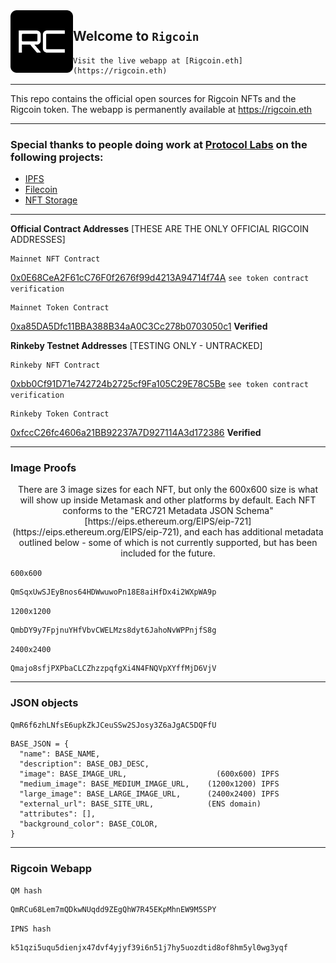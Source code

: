 
<img align="left" width="100" height="100" alt="Rigcoin Logo" src="logo.png">

## Welcome to `Rigcoin`

```
Visit the live webapp at [Rigcoin.eth](https://rigcoin.eth)
```

---

This repo contains the official open sources for Rigcoin NFTs and the Rigcoin token. The webapp is permanently available at https://rigcoin.eth

---

### Special thanks to people doing work at [Protocol Labs](https://protocol.ai/) on the following projects:
- [IPFS](https://ipfs.io/)
- [Filecoin](https://docs.filecoin.io/about-filecoin/ipfs-and-filecoin/)
- [NFT Storage](https://nft.storage/)

---

**Official Contract Addresses** [THESE ARE THE ONLY OFFICIAL RIGCOIN ADDRESSES]

```
Mainnet NFT Contract
```

[0x0E68CeA2F61cC76F0f2676f99d4213A94714f74A](https://etherscan.io/address/0x0E68CeA2F61cC76F0f2676f99d4213A94714f74A) `see token contract verification`

```
Mainnet Token Contract
```

[0xa85DA5Dfc11BBA388B34aA0C3Cc278b0703050c1](https://etherscan.io/address/0xa85DA5Dfc11BBA388B34aA0C3Cc278b0703050c1) **Verified**


**Rinkeby Testnet Addresses** [TESTING ONLY - UNTRACKED]

```
Rinkeby NFT Contract
```

[0xbb0Cf91D71e742724b2725cf9Fa105C29E78C5Be](https://rinkeby.etherscan.io/address/0xbb0Cf91D71e742724b2725cf9Fa105C29E78C5Be) `see token contract verification`

```
Rinkeby Token Contract
```

[0xfccC26fc4606a21BB92237A7D927114A3d172386](https://rinkeby.etherscan.io/address/0xfccC26fc4606a21BB92237A7D927114A3d172386) **Verified**

---

### Image Proofs

<p align="center">
  There are 3 image sizes for each NFT, but only the 600x600 size is what
will show up inside Metamask and other platforms by default. Each NFT conforms to the
"ERC721 Metadata JSON Schema" [https://eips.ethereum.org/EIPS/eip-721](https://eips.ethereum.org/EIPS/eip-721), and each has
additional metadata outlined below - some of which is not currently supported, but
has been included for the future.
</p>

`600x600`
```
QmSqxUwSJEyBnos64HDWwuwoPn18E8aiHfDx4i2WXpWA9p
```

`1200x1200`
```
QmbDY9y7FpjnuYHfVbvCWELMzs8dyt6JahoNvWPPnjfS8g
```

`2400x2400`
```
Qmajo8sfjPXPbaCLCZhzzpqfgXi4N4FNQVpXYffMjD6VjV
```

---

### JSON objects

```
QmR6f6zhLNfsE6upkZkJCeuSSw2SJosy3Z6aJgAC5DQFfU
```

```
BASE_JSON = {
  "name": BASE_NAME,
  "description": BASE_OBJ_DESC,            
  "image": BASE_IMAGE_URL,                    (600x600) IPFS
  "medium_image": BASE_MEDIUM_IMAGE_URL,    (1200x1200) IPFS
  "large_image": BASE_LARGE_IMAGE_URL,      (2400x2400) IPFS
  "external_url": BASE_SITE_URL,            (ENS domain)
  "attributes": [],
  "background_color": BASE_COLOR,
}
```

---

### Rigcoin Webapp

`QM hash`
```
QmRCu68Lem7mQDkwNUqdd9ZEgQhW7R45EKpMhnEW9M5SPY
```

`IPNS hash`
```
k51qzi5uqu5dienjx47dvf4yjyf39i6n51j7hy5uozdtid8of8hm5yl0wg3yqf
```
